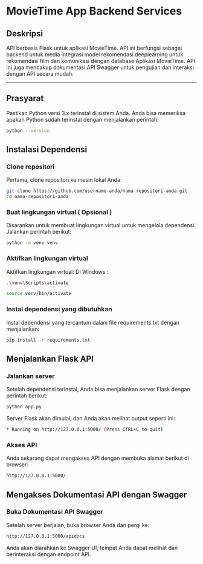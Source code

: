 # MovieTime App Backend Services

## Deskripsi
API berbasis Flask untuk aplikasi MovieTime. API ini berfungsi sebagai backend untuk media integrasi model rekomendasi deeplearning untuk rekomendasi film dan komunikasi dengan database Aplikasi MovieTime. API ini juga mencakup dokumentasi API Swagger untuk pengujian dan interaksi dengan API secara mudah.

---

## Prasyarat

Pastikan Python versi 3.x terinstal di sistem Anda. Anda bisa memeriksa apakah Python sudah terinstal dengan menjalankan perintah:

```bash
python --version
```

## Instalasi Dependensi
### Clone repositori
Pertama, clone repositori ke mesin lokal Anda:
```bash
git clone https://github.com/username-anda/nama-repositori-anda.git
cd nama-repositori-anda
```

### Buat lingkungan virtual ( Opsional )
Disarankan untuk membuat lingkungan virtual untuk mengelola dependensi. Jalankan perintah berikut:
```bash
python -m venv venv
```

### Aktifkan lingkungan virtual
Aktifkan lingkungan virtual:
Di Windows : 
```bash
.\venv\Scripts\activate
```
```bash
source venv/bin/activate
```

### Instal dependensi yang dibutuhkan
Instal dependensi yang tercantum dalam file requirements.txt dengan menjalankan:
```bash
pip install -r requirements.txt
```

## Menjalankan Flask API
### Jalankan server
Setelah dependensi terinstal, Anda bisa menjalankan server Flask dengan perintah berikut:
```bash
python app.py
```
Server Flask akan dimulai, dan Anda akan melihat output seperti ini:
```bash
* Running on http://127.0.0.1:5000/ (Press CTRL+C to quit)
```

### Akses API
Anda sekarang dapat mengakses API dengan membuka alamat berikut di browser:
```bash
http://127.0.0.1:5000/
```

## Mengakses Dokumentasi API dengan Swagger
### Buka Dokumentasi API Swagger
Setelah server berjalan, buka browser Anda dan pergi ke:
```bash
http://127.0.0.1:5000/apidocs
```
Anda akan diarahkan ke Swagger UI, tempat Anda dapat melihat dan berinteraksi dengan endpoint API.
